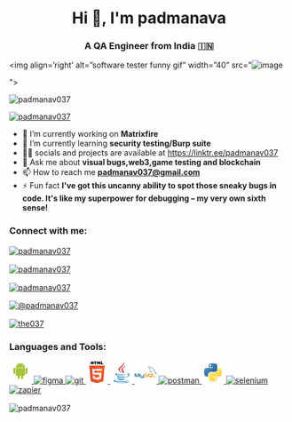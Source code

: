 <h1 align="center">Hi 👋, I'm padmanava</h1>

<h3 align="center">A QA Engineer from India 🇮🇳</h3>

<img align=’right’ alt=”software tester funny gif” width=”40” src="![image](https://github.com/Padmanav037/padmanav037/assets/96132689/82a4df49-5dd7-429c-ac72-fe3979811025)

">
<p align="left"> <img src="https://komarev.com/ghpvc/?username=padmanav037&label=Profile%20views&color=0e75b6&style=flat" alt="padmanav037" /> </p>

<p align="left"> <a href="https://twitter.com/padmanav037" target="blank"><img src="https://img.shields.io/twitter/follow/padmanav037?logo=twitter&style=for-the-badge" alt="padmanav037" /></a> </p>

- 🔭 I’m currently working on **Matrixfire**
- 🌱 I’m currently learning **security testing/Burp suite**
- 👨‍💻 socials and projects are available at https://linktr.ee/padmanav037
- 💬 Ask me about **visual bugs,web3,game testing and blockchain**
- 📫 How to reach me **padmanav037@gmail.com**
- ⚡ Fun fact **I've got this uncanny ability to spot those sneaky bugs in code. It's like my superpower for debugging – my very own sixth sense!**

<h3 align="left">Connect with me:</h3>

<p align="left">

<a href="https://twitter.com/padmanav037" target="blank"><img align="center" src="https://raw.githubusercontent.com/rahuldkjain/github-profile-readme-generator/master/src/images/icons/Social/twitter.svg" alt="padmanav037" height="30" width="40" /></a>

<a href="https://linkedin.com/in/padmanav037" target="blank"><img align="center" src="https://raw.githubusercontent.com/rahuldkjain/github-profile-readme-generator/master/src/images/icons/Social/linked-in-alt.svg" alt="padmanav037" height="30" width="40" /></a>

<a href="https://instagram.com/padmanav037" target="blank"><img align="center" src="https://raw.githubusercontent.com/rahuldkjain/github-profile-readme-generator/master/src/images/icons/Social/instagram.svg" alt="padmanav037" height="30" width="40" /></a>

<a href="https://medium.com/@padmanav037" target="blank"><img align="center" src="https://raw.githubusercontent.com/rahuldkjain/github-profile-readme-generator/master/src/images/icons/Social/medium.svg" alt="@padmanav037" height="30" width="40" /></a>

<a href="https://www.youtube.com/c/the037" target="blank"><img align="center" src="https://raw.githubusercontent.com/rahuldkjain/github-profile-readme-generator/master/src/images/icons/Social/youtube.svg" alt="the037" height="30" width="40" /></a>

</p>

<h3 align="left">Languages and Tools:</h3>

<p align="left"> <a href="https://developer.android.com" target="_blank" rel="noreferrer"> <img src="https://raw.githubusercontent.com/devicons/devicon/master/icons/android/android-original-wordmark.svg" alt="android" width="40" height="40"/> </a> <a href="https://www.figma.com/" target="_blank" rel="noreferrer"> <img src="https://www.vectorlogo.zone/logos/figma/figma-icon.svg" alt="figma" width="40" height="40"/> </a> <a href="https://git-scm.com/" target="_blank" rel="noreferrer"> <img src="https://www.vectorlogo.zone/logos/git-scm/git-scm-icon.svg" alt="git" width="40" height="40"/> </a> <a href="https://www.w3.org/html/" target="_blank" rel="noreferrer"> <img src="https://raw.githubusercontent.com/devicons/devicon/master/icons/html5/html5-original-wordmark.svg" alt="html5" width="40" height="40"/> </a> <a href="https://www.java.com" target="_blank" rel="noreferrer"> <img src="https://raw.githubusercontent.com/devicons/devicon/master/icons/java/java-original.svg" alt="java" width="40" height="40"/> </a> <a href="https://www.mysql.com/" target="_blank" rel="noreferrer"> <img src="https://raw.githubusercontent.com/devicons/devicon/master/icons/mysql/mysql-original-wordmark.svg" alt="mysql" width="40" height="40"/> </a> <a href="https://postman.com" target="_blank" rel="noreferrer"> <img src="https://www.vectorlogo.zone/logos/getpostman/getpostman-icon.svg" alt="postman" width="40" height="40"/> </a> <a href="https://www.python.org" target="_blank" rel="noreferrer"> <img src="https://raw.githubusercontent.com/devicons/devicon/master/icons/python/python-original.svg" alt="python" width="40" height="40"/> </a> <a href="https://www.selenium.dev" target="_blank" rel="noreferrer"> <img src="https://raw.githubusercontent.com/detain/svg-logos/780f25886640cef088af994181646db2f6b1a3f8/svg/selenium-logo.svg" alt="selenium" width="40" height="40"/> </a> <a href="https://zapier.com" target="_blank" rel="noreferrer"> <img src="https://www.vectorlogo.zone/logos/zapier/zapier-icon.svg" alt="zapier" width="40" height="40"/> </a> </p>

<p><img align="center" src="https://github-readme-stats.vercel.app/api/top-langs?username=padmanav037&show_icons=true&locale=en&layout=compact" alt="padmanav037" /></p>
